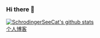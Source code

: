 ### Hi there 👋

<!--
**SchrodingerSeeCat/SchrodingerSeeCat** is a ✨ _special_ ✨ repository because its `README.md` (this file) appears on your GitHub profile.

Here are some ideas to get you started:

- 🔭 I’m currently working on ...
- 🌱 I’m currently learning ...
- 👯 I’m looking to collaborate on ...
- 🤔 I’m looking for help with ...
- 💬 Ask me about ...
- 📫 How to reach me: ...
- 😄 Pronouns: ...
- ⚡ Fun fact: ...
-->
[![SchrodingerSeeCat's github stats](https://github-readme-stats.vercel.app/api?username=Meinil)](https://github.com/anuraghazra/github-readme-stats)<br/>
[个人博客](https://meinil.github.io/)
